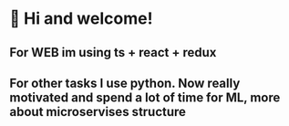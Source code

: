# 👋 Hi and welcome!
  
## For WEB im using ts + react + redux

## For other tasks I use python. Now really motivated and spend a lot of time for ML, more about microservises structure
